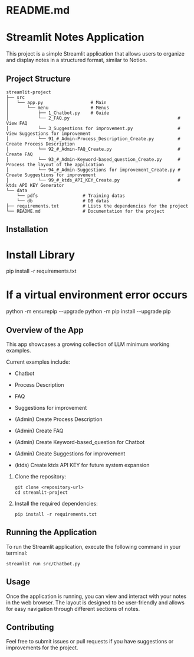 # README.md

# Streamlit Notes Application

This project is a simple Streamlit application that allows users to organize and display notes in a structured format, similar to Notion.

## Project Structure

```
streamlit-project
├── src
│   └── app.py                  # Main
│       └── menu                # Menus
│           ├── 1_Chatbot.py    # Guide
│           └── 2_FAQ.py                                         # View FAQ
│           └── 3_Suggestions for improvement.py                 # View Suggestions for improvement
│           └── 91_#_Admin-Process_Description_Create.py         # Create Process Description
│           └── 92_#_Admin-FAQ_Create.py                         # Create FAQ
│           └── 93_#_Admin-Keyword-based_question_Create.py      # Process the layout of the application
│           └── 94_#_Admin-Suggestions for improvement_Create.py # Create Suggestions for improvement
│           └── 99_#_ktds_API_KEY_Create.py                      # ktds API KEY Generator
└── data
    └── pdfs                 # Training datas
    └── db                   # DB datas
├── requirements.txt         # Lists the dependencies for the project
└── README.md                # Documentation for the project
```

## Installation

   # Install Library
   pip install -r requirements.txt

   # If a virtual environment error occurs
   python -m ensurepip --upgrade
   python -m pip install --upgrade pip

## Overview of the App

This app showcases a growing collection of LLM minimum working examples.

Current examples include:

- Chatbot
- Process Description
- FAQ
- Suggestions for improvement

- (Admin) Create Process Description
- (Admin) Create FAQ
- (Admin) Create Keyword-based_question for Chatbot
- (Admin) Create Suggestions for improvement
- (ktds) Create ktds API KEY for future system expansion


1. Clone the repository:
   ```
   git clone <repository-url>
   cd streamlit-project
   ```

2. Install the required dependencies:
   ```
   pip install -r requirements.txt
   ```

## Running the Application

To run the Streamlit application, execute the following command in your terminal:
```
streamlit run src/Chatbot.py
```

## Usage

Once the application is running, you can view and interact with your notes in the web browser. The layout is designed to be user-friendly and allows for easy navigation through different sections of notes.

## Contributing

Feel free to submit issues or pull requests if you have suggestions or improvements for the project.